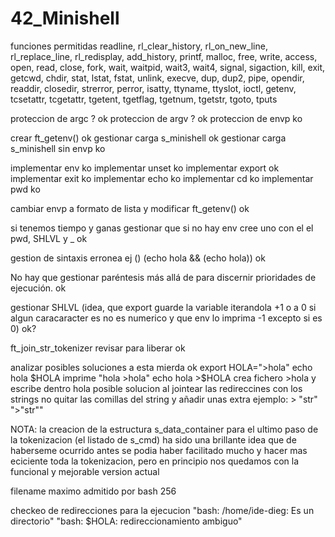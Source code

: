 # 42_Minishell

funciones permitidas
readline, rl_clear_history, rl_on_new_line,
rl_replace_line, rl_redisplay, add_history,
printf, malloc, free, write, access, open, read,
close, fork, wait, waitpid, wait3, wait4, signal,
sigaction, kill, exit, getcwd, chdir, stat,
lstat, fstat, unlink, execve, dup, dup2, pipe,
opendir, readdir, closedir, strerror, perror,
isatty, ttyname, ttyslot, ioctl, getenv, tcsetattr,
tcgetattr, tgetent, tgetflag, tgetnum, tgetstr,
tgoto, tputs


proteccion de argc ? ok
proteccion de argv ? ok
proteccion de envp ko

crear ft_getenv() ok
gestionar carga s_minishell ok
gestionar carga s_minishell sin envp ko

implementar env ko
implementar unset ko
implementar export ok
implementar exit ko
implementar echo ko
implementar cd ko
implementar pwd ko

cambiar envp a formato de lista y modificar ft_getenv() ok

si tenemos tiempo y ganas gestionar que si no hay env cree uno con el el pwd, SHLVL y _ ok

gestion de sintaxis erronea ej () (echo hola && (echo hola)) ok

No hay que gestionar paréntesis más allá de para discernir prioridades de ejecución. ok

gestionar SHLVL (idea, que export guarde la variable iterandola +1 o a 0 si algun caracaracter es no es numerico y que env lo imprima -1  excepto si es 0) ok?

ft_join_str_tokenizer revisar para liberar ok

analizar posibles soluciones a esta mierda ok
	export HOLA=">hola"
	echo hola $HOLA		imprime "hola >hola"
	echo hola >$HOLA	crea fichero >hola y escribe dentro hola
posible solucion al jointear las redireccines con los strings no quitar las comillas del string y añadir unas extra
ejemplo:	 > "str"	">"str""

NOTA: la creacion de la estructura s_data_container para el ultimo paso de la tokenizacion (el listado de s_cmd) ha sido una brillante idea que de haberseme ocurrido antes se podia haber facilitado mucho y hacer mas eciciente toda la tokenizacion, pero en principio nos quedamos con la funcional y mejorable version actual

filename maximo admitido por bash 256

checkeo de redirecciones para la ejecucion  "bash: /home/ide-dieg: Es un directorio"  "bash: $HOLA: redireccionamiento ambiguo"